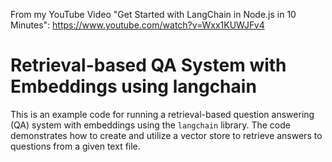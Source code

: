 From my YouTube Video "Get Started with LangChain in Node.js in 10 Minutes": https://www.youtube.com/watch?v=Wxx1KUWJFv4

# Retrieval-based QA System with Embeddings using langchain

This is an example code for running a retrieval-based question answering (QA) system with embeddings using the `langchain` library. The code demonstrates how to create and utilize a vector store to retrieve answers to questions from a given text file.
